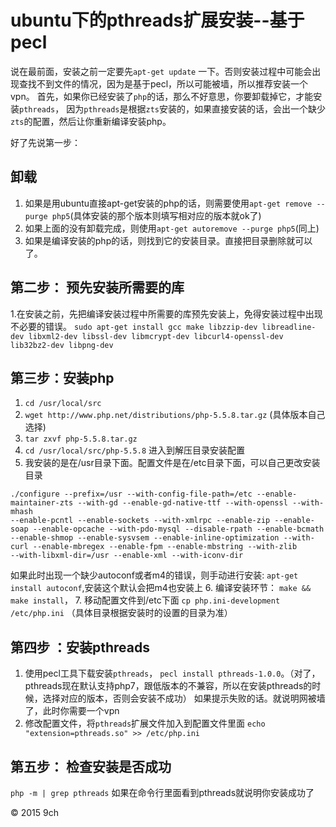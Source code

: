 # ubuntu下的pthreads扩展安装--基于pecl
  
  说在最前面，安装之前一定要先`apt-get update` 一下。否则安装过程中可能会出现查找不到文件的情况，因为是基于pecl，所以可能被墙，所以推荐安装一个vpn。
  首先，如果你已经安装了`php`的话，那么不好意思，你要卸载掉它，才能安装`pthreads`，
  因为`pthreads`是根据`zts`安装的，如果直接安装的话，会出一个缺少`zts`的配置，然后让你重新编译安装php。
  
  好了先说第一步：
  
## 卸载
  1. 如果是用ubuntu直接apt-get安装的php的话，则需要使用`apt-get remove --purge php5`(具体安装的那个版本则填写相对应的版本就ok了)
  2. 如果上面的没有卸载完成，则使用`apt-get autoremove --purge php5`(同上)
  3. 如果是编译安装的php的话，则找到它的安装目录。直接把目录删除就可以了。
  
## 第二步： 预先安装所需要的库
  1.在安装之前，先把编译安装过程中所需要的库预先安装上，免得安装过程中出现不必要的错误。
  `sudo apt-get install gcc make libzzip-dev libreadline-dev libxml2-dev libssl-dev libmcrypt-dev libcurl4-openssl-dev lib32bz2-dev libpng-dev`
  
## 第三步：安装php
  1. `cd /usr/local/src`
  2. `wget http://www.php.net/distributions/php-5.5.8.tar.gz` (具体版本自己选择)
  3. `tar zxvf php-5.5.8.tar.gz` 
  4. `cd /usr/local/src/php-5.5.8` 进入到解压目录安装配置
  5. 我安装的是在/usr目录下面。配置文件是在/etc目录下面，可以自己更改安装目录
  ```
  ./configure --prefix=/usr --with-config-file-path=/etc --enable-maintainer-zts --with-gd --enable-gd-native-ttf --with-openssl --with-mhash 
  --enable-pcntl --enable-sockets --with-xmlrpc --enable-zip --enable-soap --enable-opcache --with-pdo-mysql --disable-rpath --enable-bcmath 
  --enable-shmop --enable-sysvsem --enable-inline-optimization --with-curl --enable-mbregex --enable-fpm --enable-mbstring --with-zlib 
  --with-libxml-dir=/usr --enable-xml --with-iconv-dir
  ```
  如果此时出现一个缺少autoconf或者m4的错误，则手动进行安装:
   `apt-get install autoconf`,安装这个默认会把m4也安装上
  6. 编译安装环节：
  `make && make install`，
  7. 移动配置文件到/etc下面 
  `cp php.ini-development /etc/php.ini` （具体目录根据安装时的设置的目录为准）
  
## 第四步 ：安装pthreads
  1. 使用pecl工具下载安装`pthreads`，
   `pecl install pthreads-1.0.0`。（对了，pthreads现在默认支持php7，跟低版本的不兼容，所以在安装pthreads的时候，选择对应的版本，否则会安装不成功）
   如果提示失败的话。就说明网被墙了，此时你需要一个vpn
  2. 修改配置文件，将`pthreads`扩展文件加入到配置文件里面
  `echo "extension=pthreads.so" >> /etc/php.ini`
  
## 第五步： 检查安装是否成功
  `php -m | grep pthreads` 
  如果在命令行里面看到pthreads就说明你安装成功了
  
   © 2015 9ch
